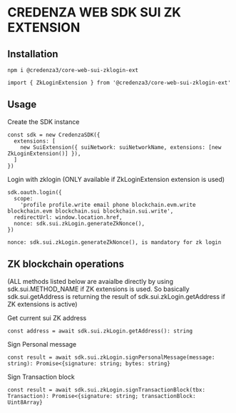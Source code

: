 # CREDENZA WEB SDK SUI ZK EXTENSION

## Installation

```
npm i @credenza3/core-web-sui-zklogin-ext

import { ZkLoginExtension } from '@credenza3/core-web-sui-zklogin-ext'
```

## Usage

Create the SDK instance

```
const sdk = new CredenzaSDK({
  extensions: [
    new SuiExtension({ suiNetwork: suiNetworkName, extensions: [new ZkLoginExtension()] }),
  ]
})
```

Login with zklogin
(ONLY available if ZkLoginExtension extension is used)

```
sdk.oauth.login({
  scope:
    'profile profile.write email phone blockchain.evm.write blockchain.evm blockchain.sui blockchain.sui.write',
  redirectUrl: window.location.href,
  nonce: sdk.sui.zkLogin.generateZkNonce(),
})

nonce: sdk.sui.zkLogin.generateZkNonce(), is mandatory for zk login
```

## ZK blockchain operations

(ALL methods listed below are avaialbe directly by using sdk.sui.METHOD_NAME if ZK extensions is used. So basically sdk.sui.getAddress is returning the result of sdk.sui.zkLogin.getAddress if ZK extensions is active)

Get current sui ZK address

```
const address = await sdk.sui.zkLogin.getAddress(): string
```

Sign Personal message

```
const result = await sdk.sui.zkLogin.signPersonalMessage(message: string): Promise<{signature: string; bytes: string}
```

Sign Transaction block

```
const result = await sdk.sui.zkLogin.signTransactionBlock(tbx: Transaction): Promise<{signature: string; transactionBlock: Uint8Array}
```
